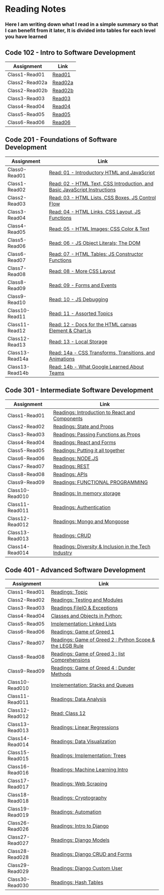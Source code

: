 <!-- # Introduce Myself

### My name is **Yousef Abu Jalboush**

Nationality | Gender | Age
------------ | ------------- | -------------
Jordanian | Male | 23

### I’ve graduated from **WISE** university, faculty of **Information Technology**, **Software Engineering** department, year 2021 with grade _**Excellent**_

### I have good knowledge at full stack developer. ( Html , Css , Js , Jquery , php , MySql )

#### My email : yousef.y.jalboush@gmail.com

#### My phone number : 00962790944123

#### My Link in GitHub : [Here](https://github.com/YousefAbuJalboush) -->

<!-- ![My img](https://user-images.githubusercontent.com/81154478/112147232-20438680-8be5-11eb-818d-7f2c4437b04e.jpg) -->

# Reading Notes

### Here I am writing down what I read in a simple summary so that I can benefit from it later, It is divided into tables for each level you have learned

## Code 102 - Intro to Software Development

| Assignment            | Link                                  |
| ------------          | -------------                         |
|Class1-Read01|[Read01](Code-102/Read01)|
|Class2-Read02a|[Read02a](Code-102/Read02a)|
|Class2-Read02b|[Read02b](Code-102/Read02b)|
|Class3-Read03|[Read03](Code-102/Read03)|
|Class4-Read04|[Read04](Code-102/Read04)|
|Class5-Read05|[Read05](Code-102/Read05)|
|Class6-Read06|[Read06](Code-102/Read06)|

## Code 201 - Foundations of Software Development

| Assignment            | Link                                                                                                      |
| ------------          | -------------                                                                                             |
|Class0-Read01|[Read: 01 - Introductory HTML and JavaScript](Code-201/Read01)|
|Class1-Read02|[Read: 02 - HTML Text, CSS Introduction, and Basic JavaScript Instructions](Code-201/Read02)|
|Class2-Read03|[Read: 03 - HTML Lists, CSS Boxes, JS Control Flow](Code-201/Read03)|
|Class3-Read04|[Read: 04 - HTML Links, CSS Layout, JS Functions](Code-201/Read04 )|
|Class4-Read05|[Read: 05 - HTML Images; CSS Color & Text](Code-201/Read05 )|
|Class5-Read06|[Read: 06 - JS Object Literals; The DOM](Code-201/Read06 )|
|Class6-Read07|[Read: 07 - HTML Tables; JS Constructor Functions](Code-201/Read07 )|
|Class7-Read08|[Read: 08 - More CSS Layout](Code-201/Read08 )|
|Class8-Read09|[Read: 09 - Forms and Events](Code-201/Read09 )|
|Class9-Read10|[Read: 10 - JS Debugging](Code-201/Read10 )|
|Class10-Read11|[Read: 11 - Assorted Topics](Code-201/Read11 )|
|Class11-Read12|[Read: 12 - Docs for the HTML canvas Element & Chart.js](Code-201/Read12)|
|Class12-Read13|[Read: 13 - Local Storage](Code-201/Read13)|
|Class13-Read14a|[Read: 14a - CSS Transforms, Transitions, and Animations](Code-201/Read14a)|
|Class13-Read14b|[Read: 14b - What Google Learned About Teams](Code-201/Read14b)|

## Code 301 - Intermediate Software Development

| Assignment            | Link                                  |
| ------------          | -------------                         |
|Class1-Read01|[Readings: Introduction to React and Components](Code-301/Read01)|
|Class2-Read02|[Readings: State and Props](Code-301/Read02)|
|Class3-Read03|[Readings: Passing Functions as Props](Code-301/Read03)|
|Class4-Read04|[Readings: React and Forms](Code-301/Read04)|
|Class5-Read05|[Readings: Putting it all together](Code-301/Read05)|
|Class6-Read06|[Readings: NODE.JS](Code-301/Read06)|
|Class7-Read07|[Readings: REST](Code-301/Read07)|
|Class8-Read08|[Readings: APIs](Code-301/Read08)|
|Class9-Read09|[Readings: FUNCTIONAL PROGRAMMING](Code-301/Read09)|
|Class10-Read010|[Readings: In memory storage](Code-301/Read010)|
|Class11-Read011|[Readings: Authentication](Code-301/Read011)|
|Class12-Read012|[Readings: Mongo and Mongoose](Code-301/Read012)|
|Class13-Read013|[Readings: CRUD](Code-301/Read013)|
|Class14-Read014|[Readings: Diversity & Inclusion in the Tech Industry](Code-301/Read014)|

## Code 401 - Advanced Software Development

| Assignment            | Link                                  |
| ------------          | -------------                         |
|Class1-Read01|[Readings: Topic](Code-401/Read01)|
|Class2-Read02|[Readings: Testing and Modules](Code-401/Read02)|
|Class3-Read03|[Readings FileIO & Exceptions](Code-401/Read03)|
|Class4-Read04|[Classes and Objects in Python:](Code-401/Read04)|
|Class5-Read05|[Implementation: Linked Lists](Code-401/Read05)|
|Class6-Read06|[Readings: Game of Greed 1](Code-401/Read06)|
|Class7-Read07|[Readings: Game of Greed 2 : Python Scope & the LEGB Rule](Code-401/Read07)|
|Class8-Read08|[Readings: Game of Greed 3 : list Comprehensions](Code-401/Read08)|
|Class9-Read09|[Readings: Game of Greed 4 : Dunder Methods](Code-401/Read09)|
|Class10-Read010|[Implementation: Stacks and Queues](Code-401/Read10)|
|Class11-Read011|[Readings: Data Analysis](Code-401/Read11)|
|Class12-Read012|[Read: Class 12](Code-401/Read12)|
|Class13-Read013|[Readings: Linear Regressions](Code-401/Read13)|
|Class14-Read014|[Readings: Data Visualization](Code-401/Read14)|
|Class15-Read015|[Readings: Implementation: Trees](Code-401/Read15)|
|Class16-Read016|[Readings: Machine Learning Intro](Code-401/Read16)|
|Class17-Read017|[Readings: Web Scraping](Code-401/Read17)|
|Class18-Read018|[Readings: Cryptography](Code-401/Read18)|
|Class19-Read019|[Readings: Automation](Code-401/Read19)|
|Class26-Read026|[Readings: Intro to Django](Code-401/Read26)|
|Class27-Read027|[Readings: Django Models](Code-401/Read27)|
|Class28-Read028|[Readings: Django CRUD and Forms](Code-401/Read28)|
|Class29-Read029|[Readings: Django Custom User](Code-401/Read29)|
|Class30-Read030|[Readings: Hash Tables](Code-401/Read30)|
